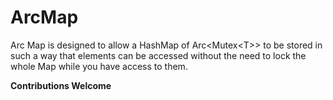 ArcMap
=======

Arc Map is designed to allow a HashMap of Arc\<Mutex\<T>> to be stored in such a way that elements can be accessed without the need to lock the whole Map while you have access to them.

**Contributions Welcome**
